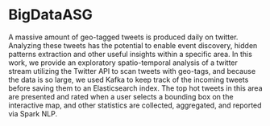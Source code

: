 # BigDataASG

A massive amount of geo-tagged tweets is produced daily on twitter. Analyzing these tweets has the potential to enable event discovery, hidden patterns extraction and other useful insights within a specific area.
In this work, we provide an exploratory spatio-temporal analysis of a twitter stream utilizing the Twitter API to scan tweets with geo-tags, and because the data is so large, we used Kafka to keep track of the incoming tweets before saving them to an Elasticsearch index. The top hot tweets in this area are presented and rated when a user selects a bounding box on the interactive map, and other statistics are collected, aggregated, and reported via Spark NLP.
